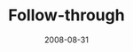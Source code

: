 ---
layout: message
category: message
series: "Rebuild"
title: "Follow-through"
date: 2008-08-31
audio-description: "Setbacks are a part of following any vision. How we handle them determines whether or not we grow spiritually through those times of difficulty. In this talk, Chuck Mingo shares a few thoughts on how Nehemiah dealt with setbacks in his effort to rebuild the walls of Jerusalem."
audio: "http://s3.amazonaws.com/crossroadsaudiomessages/Rebuild_Week_3_Follow-through_8_31_08_Chuck_Mingo.mp3"
audio-title: "Rebuild&#58; Follow-Through"
audio-duration: "41:07"
notes-description: " "
notes: "http://www.crossroads.net/players/media/hq/SN_08-30-31_08.pdf "
notes-title: "Rebuild&#58; Follow-Through (Study Notes)"
video-description: "Chuck Mingo shares how to deal with setbacks when following a personal vision."
video-title: "Rebuild&#58; Follow Through"
video: "http://s3.amazonaws.com/crossroadsvideomessages/Rebuild3-Raw.mp4"
video-poster: "https://www.crossroads.net/uploadedfiles/Rebuild-3-still.jpg"
program-description: ""
program: "http://www.crossroads.net/players/media/hq/0830_31Program.pdf"
program-title: "Rebuild: Follow Through (Program)"
---